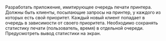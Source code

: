 Разработать приложение, имитирующее очередь печати
принтера. Должны быть клиенты, посылающие запросы
на принтер, у каждого из которых есть свой приоритет.
Каждый новый клиент попадает в очередь в зависимости
от своего приоритета. Необходимо сохранять статистику печати (пользователь, время) в отдельной очереди.
Предусмотреть вывод статистики на экран.

